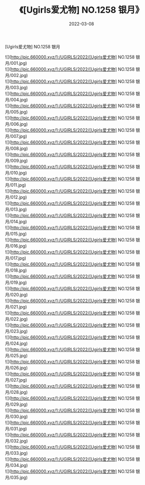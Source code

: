 ﻿---
layout: post
title:  《[Ugirls爱尤物] NO.1258 银月》
date:   2022-03-08
img: http://pic.660000.xyz/1:/UGIRLS/2022/[Ugirls爱尤物] NO.1258 银月/000.jpg
categories: [美女, 清纯, 唯美]
---

[Ugirls爱尤物] NO.1258 银月

 ![](http://pic.660000.xyz/1:/UGIRLS/2022/[Ugirls爱尤物] NO.1258 银月/001.jpg) <br>![](http://pic.660000.xyz/1:/UGIRLS/2022/[Ugirls爱尤物] NO.1258 银月/002.jpg) <br>![](http://pic.660000.xyz/1:/UGIRLS/2022/[Ugirls爱尤物] NO.1258 银月/003.jpg) <br>![](http://pic.660000.xyz/1:/UGIRLS/2022/[Ugirls爱尤物] NO.1258 银月/004.jpg) <br>![](http://pic.660000.xyz/1:/UGIRLS/2022/[Ugirls爱尤物] NO.1258 银月/005.jpg) <br>![](http://pic.660000.xyz/1:/UGIRLS/2022/[Ugirls爱尤物] NO.1258 银月/006.jpg) <br>![](http://pic.660000.xyz/1:/UGIRLS/2022/[Ugirls爱尤物] NO.1258 银月/007.jpg) <br>![](http://pic.660000.xyz/1:/UGIRLS/2022/[Ugirls爱尤物] NO.1258 银月/008.jpg) <br>![](http://pic.660000.xyz/1:/UGIRLS/2022/[Ugirls爱尤物] NO.1258 银月/009.jpg) <br>![](http://pic.660000.xyz/1:/UGIRLS/2022/[Ugirls爱尤物] NO.1258 银月/010.jpg) <br>![](http://pic.660000.xyz/1:/UGIRLS/2022/[Ugirls爱尤物] NO.1258 银月/011.jpg) <br>![](http://pic.660000.xyz/1:/UGIRLS/2022/[Ugirls爱尤物] NO.1258 银月/012.jpg) <br>![](http://pic.660000.xyz/1:/UGIRLS/2022/[Ugirls爱尤物] NO.1258 银月/013.jpg) <br>![](http://pic.660000.xyz/1:/UGIRLS/2022/[Ugirls爱尤物] NO.1258 银月/014.jpg) <br>![](http://pic.660000.xyz/1:/UGIRLS/2022/[Ugirls爱尤物] NO.1258 银月/015.jpg) <br>![](http://pic.660000.xyz/1:/UGIRLS/2022/[Ugirls爱尤物] NO.1258 银月/016.jpg) <br>![](http://pic.660000.xyz/1:/UGIRLS/2022/[Ugirls爱尤物] NO.1258 银月/017.jpg) <br>![](http://pic.660000.xyz/1:/UGIRLS/2022/[Ugirls爱尤物] NO.1258 银月/018.jpg) <br>![](http://pic.660000.xyz/1:/UGIRLS/2022/[Ugirls爱尤物] NO.1258 银月/019.jpg) <br>![](http://pic.660000.xyz/1:/UGIRLS/2022/[Ugirls爱尤物] NO.1258 银月/020.jpg) <br>![](http://pic.660000.xyz/1:/UGIRLS/2022/[Ugirls爱尤物] NO.1258 银月/021.jpg) <br>![](http://pic.660000.xyz/1:/UGIRLS/2022/[Ugirls爱尤物] NO.1258 银月/022.jpg) <br>![](http://pic.660000.xyz/1:/UGIRLS/2022/[Ugirls爱尤物] NO.1258 银月/023.jpg) <br>![](http://pic.660000.xyz/1:/UGIRLS/2022/[Ugirls爱尤物] NO.1258 银月/024.jpg) <br>![](http://pic.660000.xyz/1:/UGIRLS/2022/[Ugirls爱尤物] NO.1258 银月/025.jpg) <br>![](http://pic.660000.xyz/1:/UGIRLS/2022/[Ugirls爱尤物] NO.1258 银月/026.jpg) <br>![](http://pic.660000.xyz/1:/UGIRLS/2022/[Ugirls爱尤物] NO.1258 银月/027.jpg) <br>![](http://pic.660000.xyz/1:/UGIRLS/2022/[Ugirls爱尤物] NO.1258 银月/028.jpg) <br>![](http://pic.660000.xyz/1:/UGIRLS/2022/[Ugirls爱尤物] NO.1258 银月/029.jpg) <br>![](http://pic.660000.xyz/1:/UGIRLS/2022/[Ugirls爱尤物] NO.1258 银月/030.jpg) <br>![](http://pic.660000.xyz/1:/UGIRLS/2022/[Ugirls爱尤物] NO.1258 银月/031.jpg) <br>![](http://pic.660000.xyz/1:/UGIRLS/2022/[Ugirls爱尤物] NO.1258 银月/032.jpg) <br>![](http://pic.660000.xyz/1:/UGIRLS/2022/[Ugirls爱尤物] NO.1258 银月/033.jpg) <br>![](http://pic.660000.xyz/1:/UGIRLS/2022/[Ugirls爱尤物] NO.1258 银月/034.jpg) <br>![](http://pic.660000.xyz/1:/UGIRLS/2022/[Ugirls爱尤物] NO.1258 银月/035.jpg) <br>